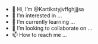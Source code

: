 - 👋 Hi, I’m @Kartikstyjvffghjjjsa
- 👀 I’m interested in ...
- 🌱 I’m currently learning ...
- 💞️ I’m looking to collaborate on ...
- 📫 How to reach me ...

<!---
Kartikstyjvffghjjjsa/Kartikstyjvffghjjjsa is a ✨ special ✨ repository because its `README.md` (this file) appears on your GitHub profile.
You can click the Preview link to take a look at your changes.
--->
